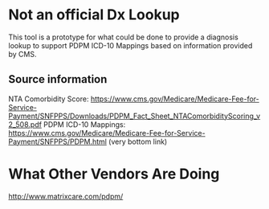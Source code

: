 # Not an official Dx Lookup
This tool is a prototype for what could be done to provide a diagnosis lookup to support PDPM ICD-10 Mappings based on information provided by CMS.

## Source information
NTA Comorbidity Score: https://www.cms.gov/Medicare/Medicare-Fee-for-Service-Payment/SNFPPS/Downloads/PDPM_Fact_Sheet_NTAComorbidityScoring_v2_508.pdf
PDPM ICD-10 Mappings: https://www.cms.gov/Medicare/Medicare-Fee-for-Service-Payment/SNFPPS/PDPM.html (very bottom link)

# What Other Vendors Are Doing
http://www.matrixcare.com/pdpm/
